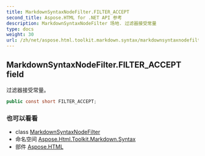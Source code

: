 ```yaml
---
title: MarkdownSyntaxNodeFilter.FILTER_ACCEPT
second_title: Aspose.HTML for .NET API 参考
description: MarkdownSyntaxNodeFilter 场地. 过滤器接受常量
type: docs
weight: 30
url: /zh/net/aspose.html.toolkit.markdown.syntax/markdownsyntaxnodefilter/filter_accept/
---
```

## MarkdownSyntaxNodeFilter.FILTER_ACCEPT field

过滤器接受常量。

```csharp
public const short FILTER_ACCEPT;
```

### 也可以看看

* class [MarkdownSyntaxNodeFilter](../)
* 命名空间 [Aspose.Html.Toolkit.Markdown.Syntax](../../markdownsyntaxnodefilter/)
* 部件 [Aspose.HTML](../../../)


